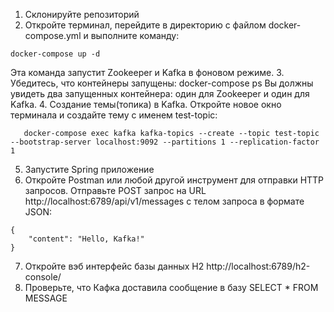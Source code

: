 1. Склонируйте репозиторий
2. Откройте терминал, перейдите в директорию с файлом docker-compose.yml и выполните команду: 
```
docker-compose up -d 
```
Эта команда запустит Zookeeper и Kafka в фоновом режиме.
3. Убедитесь, что контейнеры запущены: docker-compose ps Вы должны увидеть два запущенных контейнера: один для Zookeeper и один для Kafka.
4. Создание темы(топика) в Kafka. Откройте новое окно терминала и создайте тему с именем test-topic:

```
   docker-compose exec kafka kafka-topics --create --topic test-topic --bootstrap-server localhost:9092 --partitions 1 --replication-factor 1
```

5. Запустите Spring приложение
6. Откройте Postman или любой другой инструмент для отправки HTTP запросов. Отправьте POST запрос на URL http://localhost:6789/api/v1/messages с телом запроса в формате JSON:

```
{
    "content": "Hello, Kafka!"
}
```
7. Откройте вэб интерфейс базы данных H2 http://localhost:6789/h2-console/
8. Проверьте, что Кафка доставила сообщение в базу SELECT * FROM MESSAGE 
